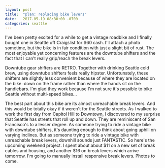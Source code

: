 ```yaml
---
layout: post
title:  "plan: replacing bike levers"
date:   2017-05-19 08:30:00 -0700
categories: seattle
---
```


I've been pretty excited for a while to get a vintage
roadbike and I finally bought one in Seattle off Craigslist for $60 cash. I'll
attach a photo sometime, but the bike is in fair condition with just a slight
bit of rust. The most enjoyable yet concerning features are the downtube shifters
and the fact that I can't really grip/reach the break levers.

Downtube gear shifters are RETRO. Together with drinking Seattle cold brew, using downtube
shifters feels really hipster.
Unfortunately, these shifters are slightly less convenient because of where they are
located on the bike: down on the frame rather than where the hands sit on the
handlebars. I'm glad they work because I'm not sure it's possible to bike
Seattle without multi-speed bikes...

The best part about this bike are its almost unreachable break levers. And
this would be totally okay if it weren't for the Seattle streets. As I walked to
work the first day from Capitol Hill to Downtown, I discovered to my surprise that
Seattle has streets that
roll up and down. They are reminiscent of San Francisco's to a
lesser degree. As someone trying to ride a vintage bike with downtube
shifters, it's daunting enough to think about going uphill on varying inclines. But as someone
trying to ride a vintage bike with unreachable break levers, downhill sounds just
FANTASTIC. So here's the upcoming weekend project. I spent about about $11 on a new set
of break cables and housing, and another $16 on break levers which arrive
tomorrow. I'm going to manually install responsive break levers. Photos to come.

